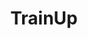 ---
layout: tool
name: trainup
title: TrainUp
image: short-courses.jpg
external-url: /trainup
skip-own-page: true
---